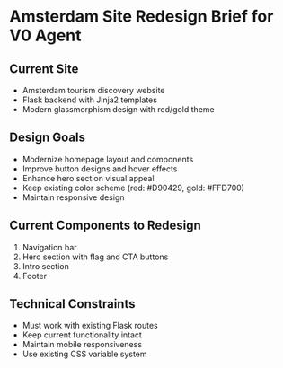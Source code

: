 # Amsterdam Site Redesign Brief for V0 Agent

## Current Site
- Amsterdam tourism discovery website
- Flask backend with Jinja2 templates
- Modern glassmorphism design with red/gold theme

## Design Goals
- Modernize homepage layout and components
- Improve button designs and hover effects
- Enhance hero section visual appeal
- Keep existing color scheme (red: #D90429, gold: #FFD700)
- Maintain responsive design

## Current Components to Redesign
1. Navigation bar
2. Hero section with flag and CTA buttons
3. Intro section
4. Footer

## Technical Constraints
- Must work with existing Flask routes
- Keep current functionality intact
- Maintain mobile responsiveness
- Use existing CSS variable system
